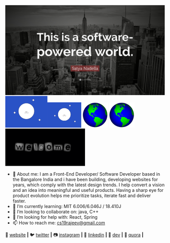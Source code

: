 <div align="center">
  <img src="https://github.com/rajeevranjancom/rajeevranjancom/blob/main/images.jpg" style="max-width: 100%;" alt="Welcome to my Github Profile" />
</div>
<img alt="1" height="100" src="https://github.com/rajeevranjancom/rajeevranjancom/blob/main/1.gif"><img alt="Globe" height="80" src="https://github.com/rajeevranjancom/rajeevranjancom/blob/main/1.gif">

<img alt="Globe" height="80" src="https://github.com/dolphingarlic/dolphingarlic/blob/master/images/globe.gif?raw=true">
<img alt="Globe" height="80" src="https://github.com/dolphingarlic/dolphingarlic/blob/master/images/globe.gif?raw=true">
</a>

<img src="https://github.com/rajeevranjancom/rajeevranjancom/blob/main/rajeev.gif" style="max-width: 50%;" alt="Welcome to my Github Profile" />





- 🔭 About me: I am a Front-End Developer/ Software Developer based in the Bangalore India and i have been building, developing websites for years, which comply                    with the latest design trends. I help convert a vision and an idea into meaningful and useful products. Having a sharp eye for product evolution                    helps me prioritize tasks, iterate fast and deliver faster.
- 🌱 I’m currently learning: MIT 6.006/6.046J / 18.410J
- 👯 I’m looking to collaborate on: java, C++
- 🤔 I’m looking for help with: React, Spring
- 📫 How to reach me: cs19rajeev@gmail.com

🏡 [website][website] **|** 
🐦 [twitter][twitter] **|** 
📷 [instagram][instagram] **|** 
👔 [linkedin][linkedin] **|** 
🔭 [dev][dev] **|** 
💬 [quora][quora] **|** 


[gatsby]: https://gatsbyjs.org
[website]: https://rajeevranjan.co
[twitter]: https://twitter.com/rajeevkumar0301
[instagram]: https://www.instagram.com/rajeevranjancom/?hl=en
[linkedin]: https://www.linkedin.com/in/rajeev-ranjan-691043111/
[dev]: https://dev.to/rajeevkumar0301
[quora]: https://www.quora.com/profile/Rajeev-Ranjan-664
